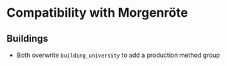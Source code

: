 # Compatibility with Morgenröte

## Buildings
 - Both overwrite `building_university` to add a production method group
